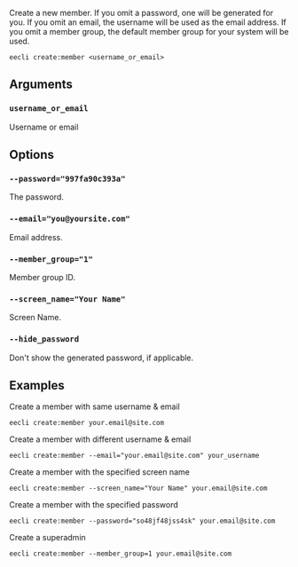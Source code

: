 Create a new member. If you omit a password, one will be generated for you. If you omit an email, the username will be used as the email address. If you omit a member group, the default member group for your system will be used.

```
eecli create:member <username_or_email>
```

## Arguments

### `username_or_email`

Username or email

## Options

### `--password="997fa90c393a"`

The password.

### `--email="you@yoursite.com"`

Email address.

### `--member_group="1"`

Member group ID.

### `--screen_name="Your Name"`

Screen Name.

### `--hide_password`

Don't show the generated password, if applicable.

## Examples

Create a member with same username & email

```
eecli create:member your.email@site.com
```

Create a member with different username & email

```
eecli create:member --email="your.email@site.com" your_username
```

Create a member with the specified screen name

```
eecli create:member --screen_name="Your Name" your.email@site.com
```

Create a member with the specified password

```
eecli create:member --password="so48jf48jss4sk" your.email@site.com
```

Create a superadmin

```
eecli create:member --member_group=1 your.email@site.com
```